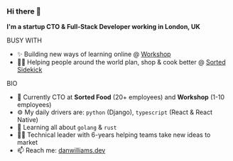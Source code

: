 ### Hi there 👋

<!--
**djw27/djw27** is a ✨ _special_ ✨ repository because its `README.md` (this file) appears on your GitHub profile.

Here are some ideas to get you started:

- 🔭 I’m currently working on ...
- 🌱 I’m currently learning ...
- 👯 I’m looking to collaborate on ...
- 🤔 I’m looking for help with ...
- 💬 Ask me about ...
- 📫 How to reach me: ...
- 😄 Pronouns: ...
- ⚡ Fun fact: ...
-->

**I'm a startup CTO & Full-Stack Developer working in London, UK**

BUSY WITH

- ✨ Building new ways of learning online @ [Workshop](https://www.workshop.co.uk)
- 👩‍🍳 Helping people around the world plan, shop & cook better @ [Sorted Sidekick](https://sortedfood.com/sidekick/)

BIO

- 🏢 Currently CTO at **Sorted Food** (20+ employees) and **Workshop** (1-10 employees)
- ⚙️ My daily drivers are: `python` (Django), `typescript` (React & React Native)
- 🌱 Learning all about `golang` & `rust`
- 🏋️‍♀️ Technical leader with 6-years helping teams take new ideas to market
- 📫 Reach me: [danwilliams.dev](https://danwilliams.dev)
